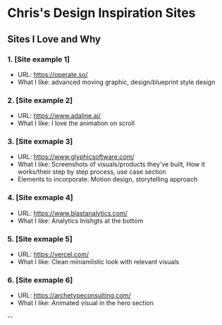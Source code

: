 # Chris's Design Inspiration Sites

## Sites I Love and Why

### 1. [Site example 1]
- URL: https://operate.so/
- What I like: advanced moving graphic, design/blueprint style design



### 2. [Site example 2]  
- URL: https://www.adaline.ai/
- What I like: I love the animation on scroll

### 3. [Site exmaple 3]
- URL: https://www.glyphicsoftware.com/
- What I like: Screenshots of visuals/products they've built, How it works/their step by step process, use case section
- Elements to incorporate: Motion design, storytelling approach

### 4. [Site exmaple 4]
- URL: https://www.blastanalytics.com/
- What I like: Analytics Inishgts at the bottom

### 5. [Site exmaple 5]
- URL: https://vercel.com/
- What I like: Clean miniamlistic look with relevant visuals

### 6. [Site exmaple 6]
- URL: https://archetypeconsulting.com/
- What I like: Animated visual in the hero section



--